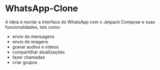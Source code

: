 # WhatsApp-Clone
A ideia é recriar a interface do WhatsApp com o Jetpack Compose
e suas funcionalidades, tais como: 
- envio de mensagens
- envio de imagens
- gravar audios e vídeos
- compartilhar atualizações
- fazer chamadas
- criar grupos
  
